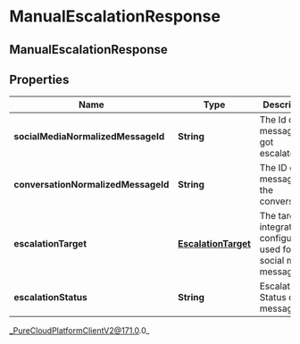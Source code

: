 # ManualEscalationResponse

## ManualEscalationResponse

## Properties

|Name | Type | Description | Notes|
|------------ | ------------- | ------------- | -------------|
| **socialMediaNormalizedMessageId** | **String** | The Id of the message that got escalated. | [optional] |
| **conversationNormalizedMessageId** | **String** | The ID of the message in the conversation. | [optional] |
| **escalationTarget** | [**EscalationTarget**](EscalationTarget) | The target integration configuration used for an social media message. | [optional] |
| **escalationStatus** | **String** | Escalation Status of the message. | [optional] |



_PureCloudPlatformClientV2@171.0.0_
